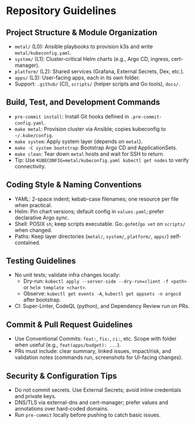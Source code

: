 # Repository Guidelines

## Project Structure & Module Organization
- `metal/` (L0): Ansible playbooks to provision k3s and write `metal/kubeconfig.yaml`.
- `system/` (L1): Cluster-critical Helm charts (e.g., Argo CD, ingress, cert-manager).
- `platform/` (L2): Shared services (Grafana, External Secrets, Dex, etc.).
- `apps/` (L3): User-facing apps, each in its own folder.
- Support: `.github/` (CI), `scripts/` (helper scripts and Go tools), `docs/`.

## Build, Test, and Development Commands
- `pre-commit install`: Install Git hooks defined in `.pre-commit-config.yaml`.
- `make metal`: Provision cluster via Ansible; copies kubeconfig to `~/.kube/config`.
- `make system`: Apply system layer (depends on `metal`).
- `make -C system bootstrap`: Bootstrap Argo CD and ApplicationSets.
- `make clean`: Tear down `metal` hosts and wait for SSH to return.
- Tip: Use `KUBECONFIG=metal/kubeconfig.yaml kubectl get nodes` to verify connectivity.

## Coding Style & Naming Conventions
- YAML: 2-space indent; kebab-case filenames; one resource per file when practical.
- Helm: Pin chart versions; default config in `values.yaml`; prefer declarative Argo sync.
- Shell: POSIX `sh`; keep scripts executable. Go: `gofmt`/`go vet` on `scripts/` when changed.
- Paths: Keep layer directories (`metal/`, `system/`, `platform/`, `apps/`) self-contained.

## Testing Guidelines
- No unit tests; validate infra changes locally:
  - Dry-run: `kubectl apply --server-side --dry-run=client -f <path>` or `helm template <chart>`.
  - Observe: `kubectl get events -A`, `kubectl get appsets -n argocd` after bootstrap.
- CI: Super-Linter, CodeQL (python), and Dependency Review run on PRs.

## Commit & Pull Request Guidelines
- Use Conventional Commits: `feat:`, `fix:`, `ci:`, etc. Scope with folder when useful (e.g., `feat(apps/budget): ...`).
- PRs must include: clear summary, linked issues, impact/risk, and validation notes (commands run, screenshots for UI-facing changes).

## Security & Configuration Tips
- Do not commit secrets. Use External Secrets; avoid inline credentials and private keys.
- DNS/TLS via external-dns and cert-manager; prefer values and annotations over hard-coded domains.
- Run `pre-commit` locally before pushing to catch basic issues.

